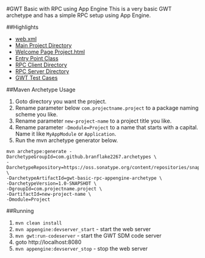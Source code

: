 #GWT Basic with RPC using App Engine
This is a very basic GWT archetype and has a simple RPC setup using App Engine.

##Highlights

* [web.xml](src/main/webapp/WEB-INF/web.xml)
* [Main Project Directory](src/main/java/org/gonevertical/project)
* [Welcome Page Project.html](src/main/webapp/Project.html)
* [Entry Point Class](src/main/java/org/gonevertical/project/client/ProjectEntryPoint.java)
* [RPC Client Directory](src/main/java/org/gonevertical/project/client/rpc)
* [RPC Server Directory](src/main/java/org/gonevertical/project/server/servlets/rpc)
* [GWT Test Cases](src/test/java/org/gonevertical/project/client)

##Maven Archetype Usage

1. Goto directory you want the project.
2. Rename parameter below `com.projectname.project` to a package naming scheme you like.
3. Rename parameter `new-project-name` to a project title you like.
4. Rename parameter `-Dmodule=Project` to a name that starts with a capital. Name it like `MyAppModule` or `Application`.
5. Run the mvn archetype generator below.


```
mvn archetype:generate -DarchetypeGroupId=com.github.branflake2267.archetypes \
-DarchetypeRepository=https://oss.sonatype.org/content/repositories/snapshots \
-DarchetypeArtifactId=gwt-basic-rpc-appengine-archetype \
-DarchetypeVersion=1.0-SNAPSHOT \
-DgroupId=com.projectname.project \
-DartifactId=new-project-name \
-Dmodule=Project
```

##Running
1. `mvn clean install`
2. `mvn appengine:devserver_start` - start the web server
3. `mvn gwt:run-codeserver` - start the GWT SDM code server
4. goto http://localhost:8080 
5. `mvn appengine:devserver_stop` - stop the web server
